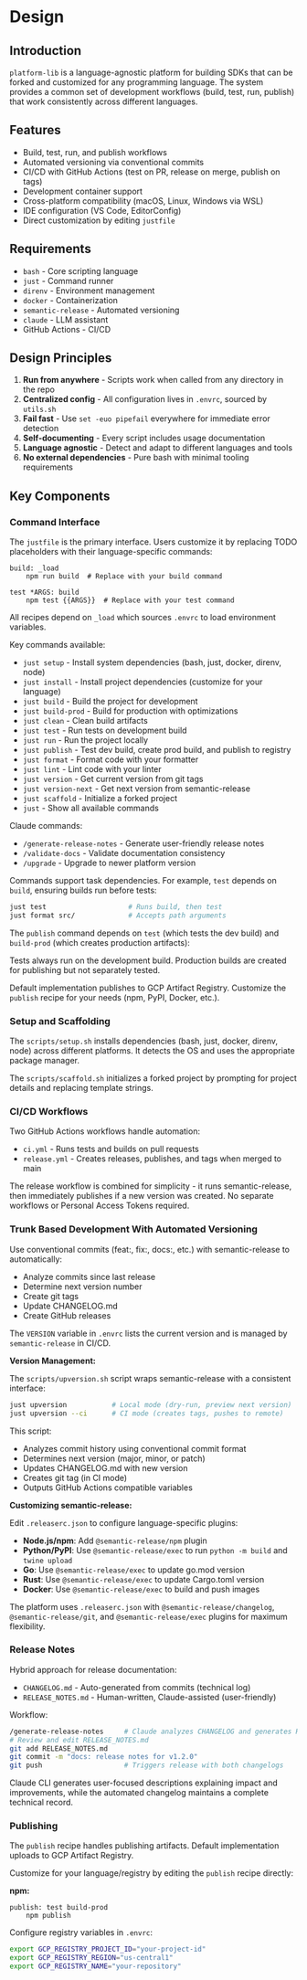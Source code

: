 # Design

## Introduction

`platform-lib` is a language-agnostic platform for building SDKs that can be forked and customized for any programming language. The system provides a common set of development workflows (build, test, run, publish) that work consistently across different languages.

## Features

- Build, test, run, and publish workflows
- Automated versioning via conventional commits
- CI/CD with GitHub Actions (test on PR, release on merge, publish on tags)
- Development container support
- Cross-platform compatibility (macOS, Linux, Windows via WSL)
- IDE configuration (VS Code, EditorConfig)
- Direct customization by editing `justfile`

## Requirements

- `bash` - Core scripting language
- `just` - Command runner
- `direnv` - Environment management
- `docker` - Containerization
- `semantic-release` - Automated versioning
- `claude` - LLM assistant
- GitHub Actions - CI/CD

## Design Principles

1. **Run from anywhere** - Scripts work when called from any directory in the repo
2. **Centralized config** - All configuration lives in `.envrc`, sourced by `utils.sh`
3. **Fail fast** - Use `set -euo pipefail` everywhere for immediate error detection
4. **Self-documenting** - Every script includes usage documentation
5. **Language agnostic** - Detect and adapt to different languages and tools
6. **No external dependencies** - Pure bash with minimal tooling requirements

## Key Components

### Command Interface

The `justfile` is the primary interface. Users customize it by replacing TODO placeholders with their language-specific commands:

```just
build: _load
    npm run build  # Replace with your build command

test *ARGS: build
    npm test {{ARGS}}  # Replace with your test command
```

All recipes depend on `_load` which sources `.envrc` to load environment variables.

Key commands available:

- `just setup` - Install system dependencies (bash, just, docker, direnv, node)
- `just install` - Install project dependencies (customize for your language)
- `just build` - Build the project for development
- `just build-prod` - Build for production with optimizations
- `just clean` - Clean build artifacts
- `just test` - Run tests on development build
- `just run` - Run the project locally
- `just publish` - Test dev build, create prod build, and publish to registry
- `just format` - Format code with your formatter
- `just lint` - Lint code with your linter
- `just version` - Get current version from git tags
- `just version-next` - Get next version from semantic-release
- `just scaffold` - Initialize a forked project
- `just` - Show all available commands

Claude commands:
- `/generate-release-notes` - Generate user-friendly release notes
- `/validate-docs` - Validate documentation consistency
- `/upgrade` - Upgrade to newer platform version

Commands support task dependencies. For example, `test` depends on `build`, ensuring builds run before tests:

```bash
just test                    # Runs build, then test
just format src/             # Accepts path arguments
```

The `publish` command depends on `test` (which tests the dev build) and `build-prod` (which creates production artifacts):

Tests always run on the development build. Production builds are created for publishing but not separately tested.

Default implementation publishes to GCP Artifact Registry. Customize the `publish` recipe for your needs (npm, PyPI, Docker, etc.).

### Setup and Scaffolding

The `scripts/setup.sh` installs dependencies (bash, just, docker, direnv, node) across different platforms. It detects the OS and uses the appropriate package manager.

The `scripts/scaffold.sh` initializes a forked project by prompting for project details and replacing template strings.

### CI/CD Workflows

Two GitHub Actions workflows handle automation:

- `ci.yml` - Runs tests and builds on pull requests
- `release.yml` - Creates releases, publishes, and tags when merged to main

The release workflow is combined for simplicity - it runs semantic-release, then immediately publishes if a new version was created. No separate workflows or Personal Access Tokens required.

### Trunk Based Development With Automated Versioning

Use conventional commits (feat:, fix:, docs:, etc.) with semantic-release to automatically:

- Analyze commits since last release
- Determine next version number
- Create git tags
- Update CHANGELOG.md
- Create GitHub releases

The `VERSION` variable in `.envrc` lists the current version and is managed by `semantic-release` in CI/CD.

**Version Management:**

The `scripts/upversion.sh` script wraps semantic-release with a consistent interface:

```bash
just upversion           # Local mode (dry-run, preview next version)
just upversion --ci      # CI mode (creates tags, pushes to remote)
```

This script:
- Analyzes commit history using conventional commit format
- Determines next version (major, minor, or patch)
- Updates CHANGELOG.md with new version
- Creates git tag (in CI mode)
- Outputs GitHub Actions compatible variables

**Customizing semantic-release:**

Edit `.releaserc.json` to configure language-specific plugins:

- **Node.js/npm**: Add `@semantic-release/npm` plugin
- **Python/PyPI**: Use `@semantic-release/exec` to run `python -m build` and `twine upload`
- **Go**: Use `@semantic-release/exec` to update go.mod version
- **Rust**: Use `@semantic-release/exec` to update Cargo.toml version
- **Docker**: Use `@semantic-release/exec` to build and push images

The platform uses `.releaserc.json` with `@semantic-release/changelog`, `@semantic-release/git`, and `@semantic-release/exec` plugins for maximum flexibility.

### Release Notes

Hybrid approach for release documentation:

- `CHANGELOG.md` - Auto-generated from commits (technical log)
- `RELEASE_NOTES.md` - Human-written, Claude-assisted (user-friendly)

Workflow:

```bash
/generate-release-notes     # Claude analyzes CHANGELOG and generates RELEASE_NOTES.md
# Review and edit RELEASE_NOTES.md
git add RELEASE_NOTES.md
git commit -m "docs: release notes for v1.2.0"
git push                    # Triggers release with both changelogs
```

Claude CLI generates user-focused descriptions explaining impact and improvements, while the automated changelog maintains a complete technical record.

### Publishing

The `publish` recipe handles publishing artifacts. Default implementation uploads to GCP Artifact Registry.

Customize for your language/registry by editing the `publish` recipe directly:

**npm:**

```just
publish: test build-prod
    npm publish
```

Configure registry variables in `.envrc`:

```bash
export GCP_REGISTRY_PROJECT_ID="your-project-id"
export GCP_REGISTRY_REGION="us-central1"
export GCP_REGISTRY_NAME="your-repository"
```

